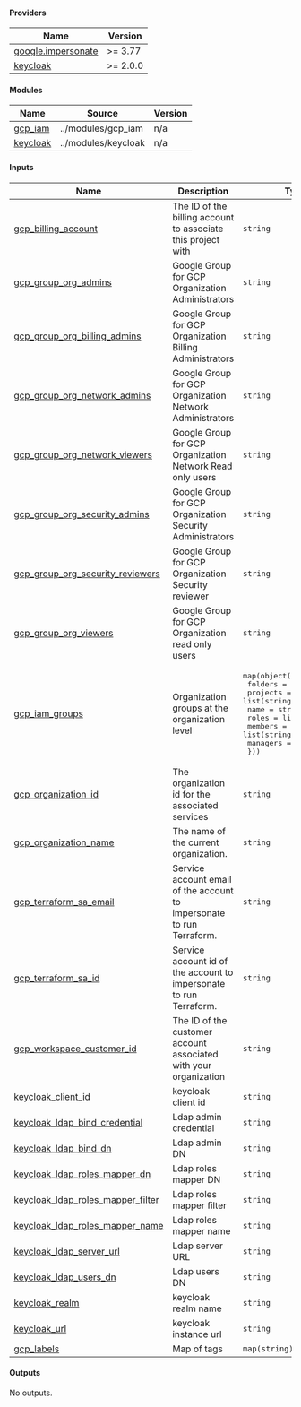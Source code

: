 <!-- BEGIN_TF_DOCS -->
#### Providers

| Name | Version |
|------|---------|
| <a name="provider_google.impersonate"></a> [google.impersonate](#provider_google.impersonate) | >= 3.77 |
| <a name="provider_keycloak"></a> [keycloak](#provider_keycloak) | >= 2.0.0 |

#### Modules

| Name | Source | Version |
|------|--------|---------|
| <a name="module_gcp_iam"></a> [gcp_iam](#module_gcp_iam) | ../modules/gcp_iam | n/a |
| <a name="module_keycloak"></a> [keycloak](#module_keycloak) | ../modules/keycloak | n/a |

#### Inputs

| Name | Description | Type | Default | Required |
|------|-------------|------|---------|:--------:|
| <a name="input_gcp_billing_account"></a> [gcp_billing_account](#input_gcp_billing_account) | The ID of the billing account to associate this project with | `string` | n/a | yes |
| <a name="input_gcp_group_org_admins"></a> [gcp_group_org_admins](#input_gcp_group_org_admins) | Google Group for GCP Organization Administrators | `string` | n/a | yes |
| <a name="input_gcp_group_org_billing_admins"></a> [gcp_group_org_billing_admins](#input_gcp_group_org_billing_admins) | Google Group for GCP Organization Billing Administrators | `string` | n/a | yes |
| <a name="input_gcp_group_org_network_admins"></a> [gcp_group_org_network_admins](#input_gcp_group_org_network_admins) | Google Group for GCP Organization Network Administrators | `string` | n/a | yes |
| <a name="input_gcp_group_org_network_viewers"></a> [gcp_group_org_network_viewers](#input_gcp_group_org_network_viewers) | Google Group for GCP Organization Network Read only users | `string` | n/a | yes |
| <a name="input_gcp_group_org_security_admins"></a> [gcp_group_org_security_admins](#input_gcp_group_org_security_admins) | Google Group for GCP Organization Security Administrators | `string` | n/a | yes |
| <a name="input_gcp_group_org_security_reviewers"></a> [gcp_group_org_security_reviewers](#input_gcp_group_org_security_reviewers) | Google Group for GCP Organization Security reviewer | `string` | n/a | yes |
| <a name="input_gcp_group_org_viewers"></a> [gcp_group_org_viewers](#input_gcp_group_org_viewers) | Google Group for GCP Organization read only users | `string` | n/a | yes |
| <a name="input_gcp_iam_groups"></a> [gcp_iam_groups](#input_gcp_iam_groups) | Organization groups at the organization level | <pre>map(object({<br>    folders    = list(string)<br>    projects   = list(string)<br>    name       = string<br>    roles      = list(string)<br>    members    = list(string)<br>    managers   = list(string)<br>  }))</pre> | n/a | yes |
| <a name="input_gcp_organization_id"></a> [gcp_organization_id](#input_gcp_organization_id) | The organization id for the associated services | `string` | n/a | yes |
| <a name="input_gcp_organization_name"></a> [gcp_organization_name](#input_gcp_organization_name) | The name of the current organization. | `string` | n/a | yes |
| <a name="input_gcp_terraform_sa_email"></a> [gcp_terraform_sa_email](#input_gcp_terraform_sa_email) | Service account email of the account to impersonate to run Terraform. | `string` | n/a | yes |
| <a name="input_gcp_terraform_sa_id"></a> [gcp_terraform_sa_id](#input_gcp_terraform_sa_id) | Service account id of the account to impersonate to run Terraform. | `string` | n/a | yes |
| <a name="input_gcp_workspace_customer_id"></a> [gcp_workspace_customer_id](#input_gcp_workspace_customer_id) | The ID of the customer account associated with your organization | `string` | n/a | yes |
| <a name="input_keycloak_client_id"></a> [keycloak_client_id](#input_keycloak_client_id) | keycloak client id | `string` | n/a | yes |
| <a name="input_keycloak_ldap_bind_credential"></a> [keycloak_ldap_bind_credential](#input_keycloak_ldap_bind_credential) | Ldap admin credential | `string` | n/a | yes |
| <a name="input_keycloak_ldap_bind_dn"></a> [keycloak_ldap_bind_dn](#input_keycloak_ldap_bind_dn) | Ldap admin DN | `string` | n/a | yes |
| <a name="input_keycloak_ldap_roles_mapper_dn"></a> [keycloak_ldap_roles_mapper_dn](#input_keycloak_ldap_roles_mapper_dn) | Ldap roles mapper DN | `string` | n/a | yes |
| <a name="input_keycloak_ldap_roles_mapper_filter"></a> [keycloak_ldap_roles_mapper_filter](#input_keycloak_ldap_roles_mapper_filter) | Ldap roles mapper filter | `string` | n/a | yes |
| <a name="input_keycloak_ldap_roles_mapper_name"></a> [keycloak_ldap_roles_mapper_name](#input_keycloak_ldap_roles_mapper_name) | Ldap roles mapper name | `string` | n/a | yes |
| <a name="input_keycloak_ldap_server_url"></a> [keycloak_ldap_server_url](#input_keycloak_ldap_server_url) | Ldap server URL | `string` | n/a | yes |
| <a name="input_keycloak_ldap_users_dn"></a> [keycloak_ldap_users_dn](#input_keycloak_ldap_users_dn) | Ldap users DN | `string` | n/a | yes |
| <a name="input_keycloak_realm"></a> [keycloak_realm](#input_keycloak_realm) | keycloak realm name | `string` | n/a | yes |
| <a name="input_keycloak_url"></a> [keycloak_url](#input_keycloak_url) | keycloak instance url | `string` | n/a | yes |
| <a name="input_gcp_labels"></a> [gcp_labels](#input_gcp_labels) | Map of tags | `map(string)` | `{}` | no |

#### Outputs

No outputs.
<!-- END_TF_DOCS -->